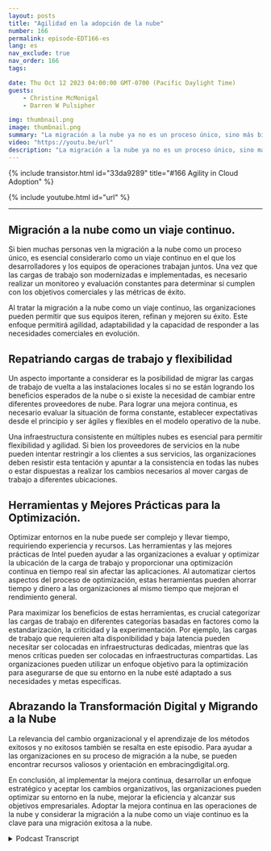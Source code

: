 ```yaml
---
layout: posts
title: "Agilidad en la adopción de la nube"
number: 166
permalink: episode-EDT166-es
lang: es
nav_exclude: true
nav_order: 166
tags:

date: Thu Oct 12 2023 04:00:00 GMT-0700 (Pacific Daylight Time)
guests:
    - Christine McMonigal
    - Darren W Pulsipher

img: thumbnail.png
image: thumbnail.png
summary: "La migración a la nube ya no es un proceso único, sino más bien un viaje continuo que requiere una evaluación, monitoreo y ajuste constantes para alcanzar los objetivos empresariales. En este episodio de nuestro podcast, el anfitrión Darren Pulsipher habla con la invitada Christine McMonigal sobre la importancia de adoptar la mejora continua en las operaciones en la nube."
video: "https://youtu.be/url"
description: "La migración a la nube ya no es un proceso único, sino más bien un viaje continuo que requiere una evaluación, monitoreo y ajuste constantes para alcanzar los objetivos empresariales. En este episodio de nuestro podcast, el anfitrión Darren Pulsipher habla con la invitada Christine McMonigal sobre la importancia de adoptar la mejora continua en las operaciones en la nube."
---
```


<div>
{% include transistor.html id="33da9289" title="#166 Agility in Cloud Adoption" %}

{% include youtube.html id="url" %}
</div>

---

## Migración a la nube como un viaje continuo.

Si bien muchas personas ven la migración a la nube como un proceso único, es esencial considerarlo como un viaje continuo en el que los desarrolladores y los equipos de operaciones trabajan juntos. Una vez que las cargas de trabajo son modernizadas e implementadas, es necesario realizar un monitoreo y evaluación constantes para determinar si cumplen con los objetivos comerciales y las métricas de éxito.

Al tratar la migración a la nube como un viaje continuo, las organizaciones pueden permitir que sus equipos iteren, refinan y mejoren su éxito. Este enfoque permitirá agilidad, adaptabilidad y la capacidad de responder a las necesidades comerciales en evolución.

## Repatriando cargas de trabajo y flexibilidad

Un aspecto importante a considerar es la posibilidad de migrar las cargas de trabajo de vuelta a las instalaciones locales si no se están logrando los beneficios esperados de la nube o si existe la necesidad de cambiar entre diferentes proveedores de nube. Para lograr una mejora continua, es necesario evaluar la situación de forma constante, establecer expectativas desde el principio y ser ágiles y flexibles en el modelo operativo de la nube.

Una infraestructura consistente en múltiples nubes es esencial para permitir flexibilidad y agilidad. Si bien los proveedores de servicios en la nube pueden intentar restringir a los clientes a sus servicios, las organizaciones deben resistir esta tentación y apuntar a la consistencia en todas las nubes o estar dispuestas a realizar los cambios necesarios al mover cargas de trabajo a diferentes ubicaciones.

## Herramientas y Mejores Prácticas para la Optimización.

Optimizar entornos en la nube puede ser complejo y llevar tiempo, requiriendo experiencia y recursos. Las herramientas y las mejores prácticas de Intel pueden ayudar a las organizaciones a evaluar y optimizar la ubicación de la carga de trabajo y proporcionar una optimización continua en tiempo real sin afectar las aplicaciones. Al automatizar ciertos aspectos del proceso de optimización, estas herramientas pueden ahorrar tiempo y dinero a las organizaciones al mismo tiempo que mejoran el rendimiento general.

Para maximizar los beneficios de estas herramientas, es crucial categorizar las cargas de trabajo en diferentes categorías basadas en factores como la estandarización, la criticidad y la experimentación. Por ejemplo, las cargas de trabajo que requieren alta disponibilidad y baja latencia pueden necesitar ser colocadas en infraestructuras dedicadas, mientras que las menos críticas pueden ser colocadas en infraestructuras compartidas. Las organizaciones pueden utilizar un enfoque objetivo para la optimización para asegurarse de que su entorno en la nube esté adaptado a sus necesidades y metas específicas.

## Abrazando la Transformación Digital y Migrando a la Nube

La relevancia del cambio organizacional y el aprendizaje de los métodos exitosos y no exitosos también se resalta en este episodio. Para ayudar a las organizaciones en su proceso de migración a la nube, se pueden encontrar recursos valiosos y orientación en embracingdigital.org.

En conclusión, al implementar la mejora continua, desarrollar un enfoque estratégico y aceptar los cambios organizativos, las organizaciones pueden optimizar su entorno en la nube, mejorar la eficiencia y alcanzar sus objetivos empresariales. Adoptar la mejora continua en las operaciones de la nube y considerar la migración a la nube como un viaje continuo es la clave para una migración exitosa a la nube.



<details>
<summary> Podcast Transcript </summary>

<p></p>

</details>
